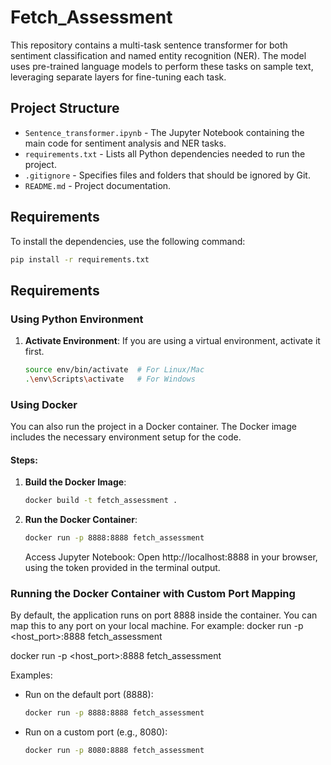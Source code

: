 # Fetch_Assessment

This repository contains a multi-task sentence transformer for both sentiment classification and named entity recognition (NER). The model uses pre-trained language models to perform these tasks on sample text, leveraging separate layers for fine-tuning each task. 

## Project Structure

- `Sentence_transformer.ipynb` - The Jupyter Notebook containing the main code for sentiment analysis and NER tasks.
- `requirements.txt` - Lists all Python dependencies needed to run the project.
- `.gitignore` - Specifies files and folders that should be ignored by Git.
- `README.md` - Project documentation.

## Requirements

To install the dependencies, use the following command:

```bash
pip install -r requirements.txt
```

## Requirements

### Using Python Environment

1. **Activate Environment**: If you are using a virtual environment, activate it first.

   ```bash
   source env/bin/activate  # For Linux/Mac
   .\env\Scripts\activate   # For Windows
   ```
### Using Docker

You can also run the project in a Docker container. The Docker image includes the necessary environment setup for the code.

#### Steps:

1. **Build the Docker Image**:

   ```bash
   docker build -t fetch_assessment .
   ```

2. **Run the Docker Container**: 

    ```bash
    docker run -p 8888:8888 fetch_assessment
    ```

    Access Jupyter Notebook: Open http://localhost:8888 in your browser, using the token provided in the terminal output.

### Running the Docker Container with Custom Port Mapping
By default, the application runs on port 8888 inside the container. You can map this to any port on your local machine. For example:
docker run -p <host_port>:8888 fetch_assessment

docker run -p <host_port>:8888 fetch_assessment

Examples:
- Run on the default port (8888):
  ```bash
  docker run -p 8888:8888 fetch_assessment
  ```
- Run on a custom port (e.g., 8080):
  ```bash
  docker run -p 8080:8888 fetch_assessment
  ```


